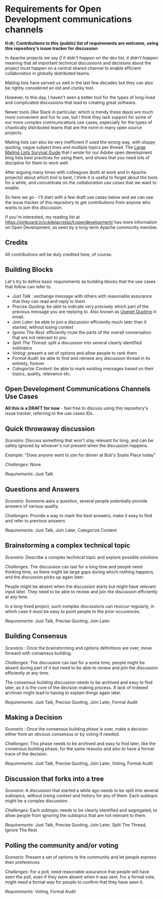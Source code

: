 # Requirements for Open Development communications channels

**tl:dr; Contributions to this (public) list of requirements are welcome, using this repository's issue tracker for discussion**

In Apache projects we say _if it didn't happen on the dev list, it didn't happen_ meaning that all important technical discussions and decisions about the project _must_ happen on a central shared channel to enable efficient collaboration in globally distributed teams.

Mailing lists have served us well in the last few decades but they can also be rightly considered an old and clunky tool.

However, to this day, I haven't seen a better tool for the types of long-lived and complicated discussions that lead to creating great software.

Newer tools (like Slack in particular, which is trendy these days) are much more convenient and fun to use, but I think they lack support for some of our more complex communications use cases, especially for the types of chaotically distributed teams that are the norm in many open source projects.

Mailing lists can also be very inefficient if used the wrong way, with sloppy quoting, vague subject lines and multiple topics per thread. The [Large Mailing Lists Survival Guide](http://blogs.adobe.com/opendev/2014/05/28/large-mailing-lists-survival-guide/) that I wrote for our Adobe open development blog lists best practices for using them, and shows that you need lots of discipline for them to work well.

After arguing many times with colleagues (both at work and in Apache projects) about which tool is best, I think it is useful to forget about the tools for a while, and concentrate on the _collaboration use cases_ that we want to enable.

So here we go - I'll start with a few draft use cases below and we can use the issue tracker of this repository to get contributions from anyone who wants to join this discussion.

If you're interested, my reading list at https://pinboard.in/u:bdelacretaz/t:opendevelopment/ has more information on Open Development, as seen by a long-term Apache community member.

## Credits
All contributions will be duly credited here, of course.

## Building Blocks
Let's try to define basic requirements as building blocks that the use cases that follow can refer to.

* *Just Talk* : exchange message with others with reasonable assurance that they can read and reply to them
* *Precise Quoting*: be able to indicate very precisely which part of the previous message you are replying to. Also known as [Usenet Quoting](https://en.wikipedia.org/wiki/Usenet_quoting) in email.
* *Join Later*: be able to join a discussion efficiently much later than it started, without losing context
* *Ignore The Rest*: efficiently mute the parts of the overall conversation that are not relevant to you
* *Split The Thread*: split a discussion into several clearly identified subtopics
* *Voting*: present a set of options and allow people to rank them
* *Formal Audit*: be able to find and retrieve any discussion thread in its entirety, forever
* *Categorize Content*: be able to mark existing messages based on their topics, quality, relevance etc.

## Open Development Communications Channels Use Cases

**All this is a DRAFT for now** - feel free to discuss using this repository's issue tracker, referring to the use cases IDs.

## Quick throwaway discussion
_Scenario_: Discuss something that won't stay relevant for long, and can be safely ignored by whoever's not present when the discussion happens.

_Example_: "Does anyone want to join for dinner at Bob's Snails Place today"

_Challenges_: None

_Requirements_: Just Talk

## Questions and Answers
_Scenario_: Someone asks a question, several people potentially provide answers of various quality.

_Challenges_: Provide a way to mark the best answers, make it easy to find and refer to previous answers

_Requirements_: Just Talk, Join Later, Categorize Content

## Brainstorming a complex technical topic
_Scenario_:  Describe a complex technical topic and explore possible solutions

_Challenges_: 
The discussion can last for a long time and people need thinking time, so there might be large gaps during which nothing happens, and the discussion picks up again later.

People might be absent when the discussion starts but might have relevant input later. They need to be able to review and join the discussion efficiently at any time.

In a long-lived project, such complex discussions can reoccur regularly, in which case it must be easy to point people to the prior occurences.

_Requirements_: Just Talk, Precise Quoting, Join Later

## Building Consensus
_Scenario_ : Once the brainstorming and options definitions are over, move forward with consensus building. 

_Challenges_: 
The discussion can last for a some time, people might be absent during part of it but need to be able to review and join the discussion efficiently at any time.

The consensus building discussion needs to be archived and easy to find later, as it is the core of the decision making process. A lack of indexed archives might lead to having to explain things again later.

_Requirements_: Just Talk, Precise Quoting, Join Later, Formal Audit

## Making a Decision
_Scenario_ : Once the consensus building phase is over, make a decision either from an obvious consensus or by voting if needed.

_Challenges_: 
This phase needs to be archived and easy to find later, like the consensus building phase, for the same reasons and also to have a formal trace of the decision.

_Requirements_: Just Talk, Precise Quoting, Join Later, Voting, Formal Audit


## Discussion that forks into a tree
_Scenario_: A discussion that started a while ago needs to be split into several subtopics, without losing context and history for any of them. Each subtopic might be a complex discussion.

_Challenges_: Each subtopic needs to be clearly identified and segregated, to allow people from ignoring the subtopics that are not relevant to them.

_Requirements_: Just Talk, Precise Quoting, Join Later, Split The Thread, Ignore The Rest

## Polling the community and/or voting
_Scenario_:  Present a set of options to the community and let people express their preferences

_Challenges_: For a poll, need reasonable assurance that people will have seen the poll, even if they were absent when it was sent. For a formal vote, might need a formal way for people to confirm that they have seen it.

_Requirements_: Voting, Formal Audit
